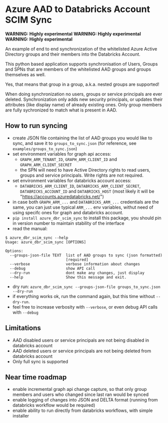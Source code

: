 # Azure AAD to Databricks Account SCIM Sync

**WARNING: Highly experimental**
**WARNING: Highly experimental**
**WARNING: Highly experimental**

An example of end to end synchronization of the whitelisted Azure Active Directory groups and their members into the Databricks Account.

This python based application supports synchronisation of Users, Groups and SPNs that are members of the whitelisted AAD groups and groups themselves as well.

Yes, that means that group in a group, a.k.a. nested groups are supported!

When doing synchronization no users, groups or service principals are ever deleted. Synchronization only adds new security principals, or updates their attributes (like display name) of already existing ones. Only group members are fully sychronized to match what is present in AAD.

## How to run syncing

- create JSON file containing the list of AAD groups you would like to sync, and save it to `groups_to_sync.json` (for reference, see `examples/groups_to_sync.json`)
- set environment variables for graph api access:
  - `GRAPH_ARM_TENANT_ID`, `GRAPH_ARM_CLIENT_ID` and `GRAPH_ARM_CLIENT_SECRET`
  - the SPN will need to have Active Directory rights to read users, groups and service principals. Write rights are not required.
- set environment variables for databricks account access:
  - `DATABRICKS_ARM_CLIENT_ID`, `DATABRICKS_ARM_CLIENT_SECRET`, `DATABRICKS_ACCOUNT_ID` and `DATABRICKS_HOST` (most likely it will be "https://accounts.azuredatabricks.net/")
- in case both `GRAPH_ARM_...` and `DATABRICKS_ARM_...` credentials are the same, you can just use typical `ARM_...` env variables, withut need of using specifc ones for graph and databricks account.
- `pip install azure_dbr_scim_sync` to install this package, you should pin in version number to maintain stability of the interface
- read the manual:

```shell
$ azure_dbr_scim_sync --help
Usage: azure_dbr_scim_sync [OPTIONS]

Options:
  --groups-json-file TEXT  list of AAD groups to sync (json formatted)
                           [required]
  --verbose                verbose information about changes
  --debug                  show API call
  --dry-run                dont make any changes, just display
  --help                   Show this message and exit.
```

- dry run: `azure_dbr_scim_sync --groups-json-file groups_to_sync.json --dry-run`
- if everything works ok, run the command again, but this time without `--dry-run`.
- feel free to increase verbosity with `--verbose`, or even debug API calls with `--debug`

## Limitations

- AAD disabled users or service principals are not being disabled in databricks account
- AAD deleted users or service principals are not being deleted from databricks account
- Only full sync is supported

## Near time roadmap

- enable incremental graph api change capture, so that only group members and users who changed since last ran would be synced
- enable logging of changes into JSON and DELTA format (running from databricks workflow would be required)
- enable ability to run directly from databricks workflows, with simple installer
